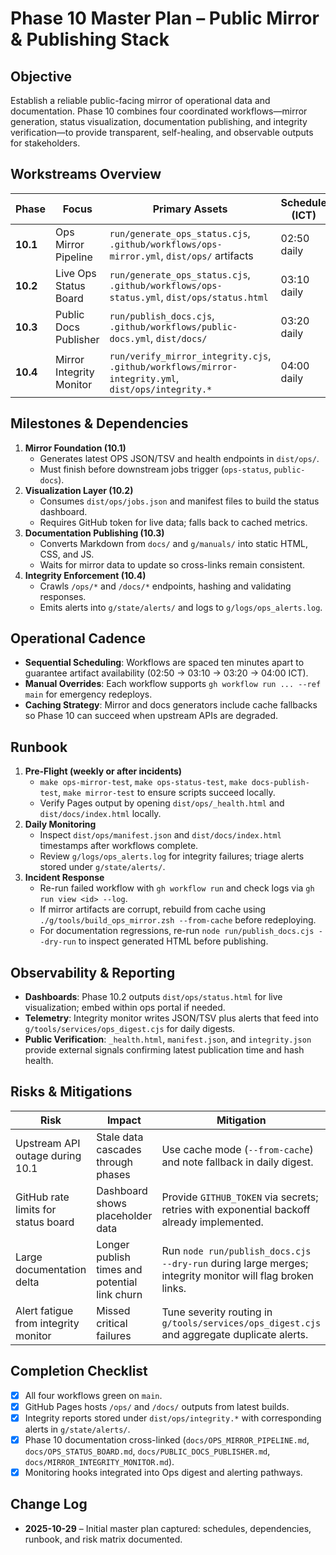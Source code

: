# Phase 10 Master Plan – Public Mirror & Publishing Stack

## Objective
Establish a reliable public-facing mirror of operational data and documentation. Phase 10 combines four coordinated workflows—mirror generation, status visualization, documentation publishing, and integrity verification—to provide transparent, self-healing, and observable outputs for stakeholders.

## Workstreams Overview
| Phase | Focus | Primary Assets | Schedule (ICT) | Status |
|-------|-------|----------------|----------------|--------|
| **10.1** | Ops Mirror Pipeline | `run/generate_ops_status.cjs`, `.github/workflows/ops-mirror.yml`, `dist/ops/` artifacts | 02:50 daily | ✅ Live |
| **10.2** | Live Ops Status Board | `run/generate_ops_status.cjs`, `.github/workflows/ops-status.yml`, `dist/ops/status.html` | 03:10 daily | ✅ Live |
| **10.3** | Public Docs Publisher | `run/publish_docs.cjs`, `.github/workflows/public-docs.yml`, `dist/docs/` | 03:20 daily | ✅ Live |
| **10.4** | Mirror Integrity Monitor | `run/verify_mirror_integrity.cjs`, `.github/workflows/mirror-integrity.yml`, `dist/ops/integrity.*` | 04:00 daily | ✅ Live |

## Milestones & Dependencies
1. **Mirror Foundation (10.1)**
   - Generates latest OPS JSON/TSV and health endpoints in `dist/ops/`.
   - Must finish before downstream jobs trigger (`ops-status`, `public-docs`).
2. **Visualization Layer (10.2)**
   - Consumes `dist/ops/jobs.json` and manifest files to build the status dashboard.
   - Requires GitHub token for live data; falls back to cached metrics.
3. **Documentation Publishing (10.3)**
   - Converts Markdown from `docs/` and `g/manuals/` into static HTML, CSS, and JS.
   - Waits for mirror data to update so cross-links remain consistent.
4. **Integrity Enforcement (10.4)**
   - Crawls `/ops/*` and `/docs/*` endpoints, hashing and validating responses.
   - Emits alerts into `g/state/alerts/` and logs to `g/logs/ops_alerts.log`.

## Operational Cadence
- **Sequential Scheduling**: Workflows are spaced ten minutes apart to guarantee artifact availability (02:50 → 03:10 → 03:20 → 04:00 ICT).
- **Manual Overrides**: Each workflow supports `gh workflow run ... --ref main` for emergency redeploys.
- **Caching Strategy**: Mirror and docs generators include cache fallbacks so Phase 10 can succeed when upstream APIs are degraded.

## Runbook
1. **Pre-Flight (weekly or after incidents)**
   - `make ops-mirror-test`, `make ops-status-test`, `make docs-publish-test`, `make mirror-test` to ensure scripts succeed locally.
   - Verify Pages output by opening `dist/ops/_health.html` and `dist/docs/index.html` locally.
2. **Daily Monitoring**
   - Inspect `dist/ops/manifest.json` and `dist/docs/index.html` timestamps after workflows complete.
   - Review `g/logs/ops_alerts.log` for integrity failures; triage alerts stored under `g/state/alerts/`.
3. **Incident Response**
   - Re-run failed workflow with `gh workflow run` and check logs via `gh run view <id> --log`.
   - If mirror artifacts are corrupt, rebuild from cache using `./g/tools/build_ops_mirror.zsh --from-cache` before redeploying.
   - For documentation regressions, re-run `node run/publish_docs.cjs --dry-run` to inspect generated HTML before publishing.

## Observability & Reporting
- **Dashboards**: Phase 10.2 outputs `dist/ops/status.html` for live visualization; embed within ops portal if needed.
- **Telemetry**: Integrity monitor writes JSON/TSV plus alerts that feed into `g/tools/services/ops_digest.cjs` for daily digests.
- **Public Verification**: `_health.html`, `manifest.json`, and `integrity.json` provide external signals confirming latest publication time and hash health.

## Risks & Mitigations
| Risk | Impact | Mitigation |
|------|--------|------------|
| Upstream API outage during 10.1 | Stale data cascades through phases | Use cache mode (`--from-cache`) and note fallback in daily digest. |
| GitHub rate limits for status board | Dashboard shows placeholder data | Provide `GITHUB_TOKEN` via secrets; retries with exponential backoff already implemented. |
| Large documentation delta | Longer publish times and potential link churn | Run `node run/publish_docs.cjs --dry-run` during large merges; integrity monitor will flag broken links. |
| Alert fatigue from integrity monitor | Missed critical failures | Tune severity routing in `g/tools/services/ops_digest.cjs` and aggregate duplicate alerts. |

## Completion Checklist
- [x] All four workflows green on `main`.
- [x] GitHub Pages hosts `/ops/` and `/docs/` outputs from latest builds.
- [x] Integrity reports stored under `dist/ops/integrity.*` with corresponding alerts in `g/state/alerts/`.
- [x] Phase 10 documentation cross-linked (`docs/OPS_MIRROR_PIPELINE.md`, `docs/OPS_STATUS_BOARD.md`, `docs/PUBLIC_DOCS_PUBLISHER.md`, `docs/MIRROR_INTEGRITY_MONITOR.md`).
- [x] Monitoring hooks integrated into Ops digest and alerting pathways.

## Change Log
- **2025-10-29** – Initial master plan captured: schedules, dependencies, runbook, and risk matrix documented.
